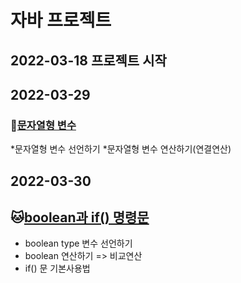 # 자바 프로젝트
## 2022-03-18 프로젝트 시작
## 2022-03-29
### :hamster:[문자열형 변수](https://github.com/junyeongchang/Biz_2022_505_javaWork/tree/master/Java_10_Varriable_05)
*문자열형 변수 선언하기
*문자열형 변수 연산하기(연결연산)
## 2022-03-30
## :cat:[boolean과 if() 명령문](https://github.com/junyeongchang/Biz_2022_505_javaWork/tree/master/Java_10_Varriable_06)
* boolean type 변수 선언하기
* boolean 연산하기 => 비교연산
* if() 문 기본사용법
